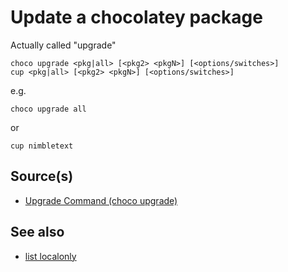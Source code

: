 ﻿# Update a chocolatey package

Actually called  "upgrade"

	choco upgrade <pkg|all> [<pkg2> <pkgN>] [<options/switches>]
	cup <pkg|all> [<pkg2> <pkgN>] [<options/switches>]

e.g.

	choco upgrade all

or

	cup nimbletext


## Source(s)

- [Upgrade Command (choco upgrade)](https://chocolatey.org/docs/commandsupgrade)

## See also

- [list localonly](../chocolatey/list_localonly.md)